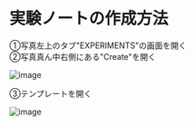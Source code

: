 # 実験ノートの作成方法

①写真左上のタブ"EXPERIMENTS"の画面を開く  
②写真真ん中右側にある"Create"を開く

![image](https://raw.githubusercontent.com/github/naist-eln/eln/blob/main/manual/Photo/CreateExperiment-1.png)

③テンプレートを開く

![image](https://raw.githubusercontent.com/github/naist-eln/eln/blob/main/manual/Photo/CreateExperiment-2.png)

